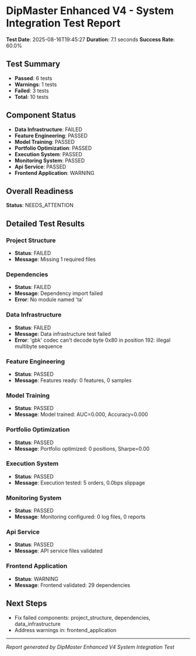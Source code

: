 
# DipMaster Enhanced V4 - System Integration Test Report

**Test Date**: 2025-08-16T19:45:27
**Duration**: 7.1 seconds
**Success Rate**: 60.0%

##  Test Summary

-  **Passed**: 6 tests
-  **Warnings**: 1 tests  
-  **Failed**: 3 tests
-  **Total**: 10 tests

##  Component Status

-  **Data Infrastructure**: FAILED
-  **Feature Engineering**: PASSED
-  **Model Training**: PASSED
-  **Portfolio Optimization**: PASSED
-  **Execution System**: PASSED
-  **Monitoring System**: PASSED
-  **Api Service**: PASSED
-  **Frontend Application**: WARNING

##  Overall Readiness

**Status**: NEEDS_ATTENTION

##  Detailed Test Results

###  Project Structure

- **Status**: FAILED
- **Message**: Missing 1 required files

###  Dependencies

- **Status**: FAILED
- **Message**: Dependency import failed
- **Error**: No module named 'ta'

###  Data Infrastructure

- **Status**: FAILED
- **Message**: Data infrastructure test failed
- **Error**: 'gbk' codec can't decode byte 0x80 in position 192: illegal multibyte sequence

###  Feature Engineering

- **Status**: PASSED
- **Message**: Features ready: 0 features, 0 samples

###  Model Training

- **Status**: PASSED
- **Message**: Model trained: AUC=0.000, Accuracy=0.000

###  Portfolio Optimization

- **Status**: PASSED
- **Message**: Portfolio optimized: 0 positions, Sharpe=0.00

###  Execution System

- **Status**: PASSED
- **Message**: Execution tested: 5 orders, 0.0bps slippage

###  Monitoring System

- **Status**: PASSED
- **Message**: Monitoring configured: 0 log files, 0 reports

###  Api Service

- **Status**: PASSED
- **Message**: API service files validated

###  Frontend Application

- **Status**: WARNING
- **Message**: Frontend validated: 29 dependencies

##  Next Steps

-  Fix failed components: project_structure, dependencies, data_infrastructure
-  Address warnings in: frontend_application

---
*Report generated by DipMaster Enhanced V4 System Integration Test*
